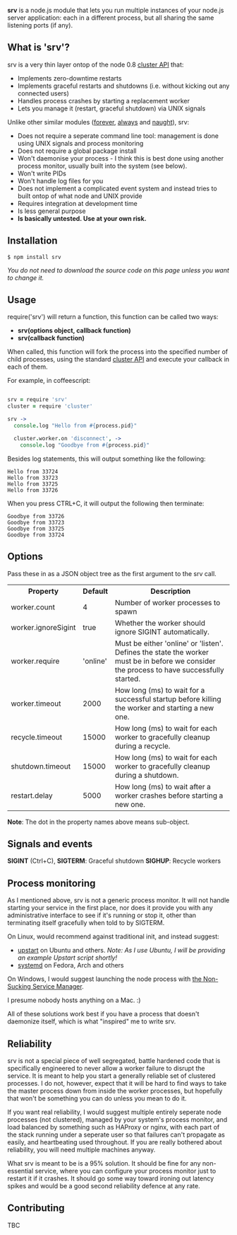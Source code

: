**srv** is a node.js module that lets you run multiple instances of your node.js server application: each in a different process, but all sharing the same listening ports (if any). 

What is 'srv'?
--------------
srv is a very thin layer ontop of the node 0.8 [cluster API](http://nodejs.org/api/cluster.html) that:
* Implements zero-downtime restarts
* Implements graceful restarts and shutdowns (i.e. without kicking out any connected users)
* Handles process crashes by starting a replacement worker
* Lets you manage it (restart, graceful shutdown) via UNIX signals

Unlike other similar modules ([forever](https://github.com/nodejitsu/forever), [always](https://github.com/edwardhotchkiss/always) and [naught](https://github.com/indabamusic/naught)), srv:
* Does not require a seperate command line tool: management is done using UNIX signals and process monitoring
* Does not require a global package install
* Won't daemonise your process - I think this is best done using another process monitor, usually built into the system (see below). 
* Won't write PIDs 
* Won't handle log files for you
* Does not implement a complicated event system and instead tries to built ontop of what node and UNIX provide
* Requires integration at development time
* Is less general purpose
* **Is basically untested. Use at your own risk.**


Installation
------------

    $ npm install srv

*You do not need to download the source code on this page unless you want to change it.*

Usage 
-----

require('srv') will return a function, this function can be called two ways:

* **srv(options object, callback function)**
* **srv(callback function)**

When called, this function will fork the process into the specified number of child processes, using the standard [cluster API](http://nodejs.org/api/cluster.html) and execute your callback in each of them.

For example, in coffeescript:

```coffeescript

srv = require 'srv'
cluster = require 'cluster'

srv ->
  console.log "Hello from #{process.pid}"

  cluster.worker.on 'disconnect', ->
    console.log "Goodbye from #{process.pid}"
```

Besides log statements, this will output something like the following:

    Hello from 33724
    Hello from 33723
    Hello from 33725
    Hello from 33726

When you press CTRL+C, it will output the following then terminate:

    Goodbye from 33726
    Goodbye from 33723
    Goodbye from 33725
    Goodbye from 33724


Options
-------
Pass these in as a JSON object tree as the first argument to the srv call. 

<table>
    <tr>
        <th>Property</th>
        <th>Default</th>
        <th>Description</th>
    </tr>
    <tr>
        <td>worker.count</td>
        <td>4</td>
        <td>Number of worker processes to spawn</td>
    </tr>
    <tr>
        <td>worker.ignoreSigint</td>
        <td>true</td>
        <td>Whether the worker should ignore SIGINT automatically.</td>
    </tr>
    <tr>
        <td>worker.require</td>
        <td>'online'</td>
        <td>Must be either 'online' or 'listen'. Defines the state the worker must be in before we consider the process to have successfully started.</td>
    </tr>
    <tr>
        <td>worker.timeout</td>
        <td>2000</td>
        <td>How long (ms) to wait for a successful startup before killing the worker and starting a new one.</td>
    </tr>
    <tr>
        <td>recycle.timeout</td>
        <td>15000</td>
        <td>How long (ms) to wait for each worker to gracefully cleanup during a recycle.</td>
    </tr>
    <tr>
        <td>shutdown.timeout</td>
        <td>15000</td>
        <td>How long (ms) to wait for each worker to gracefully cleanup during a shutdown.</td>
    </tr>
    <tr>
        <td>restart.delay</td>
        <td>5000</td>
        <td>How long (ms) to wait after a worker crashes before starting a new one.</td>
    </tr>
</table>

**Note**: The dot in the property names above means sub-object.

Signals and events
------------------
**SIGINT** (Ctrl+C), **SIGTERM**: Graceful shutdown 
**SIGHUP**: Recycle workers

Process monitoring 
------------------
As I mentioned above, srv is not a generic process monitor. It will not handle starting your service in the first place, nor does it provide you with any administrative interface to see if it's running or stop it, other than terminating itself gracefully when told to by SIGTERM. 

On Linux, would recommend against traditional init, and instead suggest:
* [upstart](http://upstart.ubuntu.com/cookbook/) on Ubuntu and others. *Note: As I use Ubuntu, I will be providing an example Upstart script shortly!*
* [systemd](http://www.freedesktop.org/wiki/Software/systemd) on Fedora, Arch and others

On Windows, I would suggest launching the node process with [the Non-Sucking Service Manager](http://nssm.cc/).

I presume nobody hosts anything on a Mac. :)

All of these solutions work best if you have a process that doesn't daemonize itself, which is what "inspired" me to write srv.

Reliability
-----------
srv is not a special piece of well segregated, battle hardened code that is specifically engineered to never allow a worker failure to disrupt the service.
It is meant to help you start a generally reliable set of clustered processes. I do not, however, expect that it will be hard to find ways to
take the master process down from inside the worker processes, but hopefully that won't be something you can do unless you mean to do it.

If you want real reliability, I would suggest multiple entirely seperate node processes (not clustered), managed by your system's process monitor,
and load balanced by something such as HAProxy or nginx, with each part of the stack running under a seperate user so that failures can't propagate as easily, 
and heartbeating used throughout. If you are really bothered about reliability, you will need multiple machines anyway. 

What srv is meant to be is a 95% solution. It should be fine for any non-essential service, where you can configure your process monitor just to restart it if it crashes. 
It should go some way toward ironing out latency spikes and would be a good second reliability defence at any rate.

Contributing
------------
TBC
